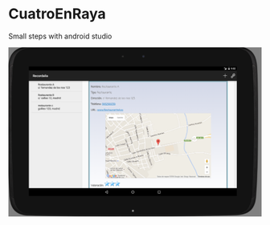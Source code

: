 # CuatroEnRaya
Small steps with android studio

![alt tag](https://raw.githubusercontent.com/Miguelrn/Recordalia/master/Captura.PNG)

